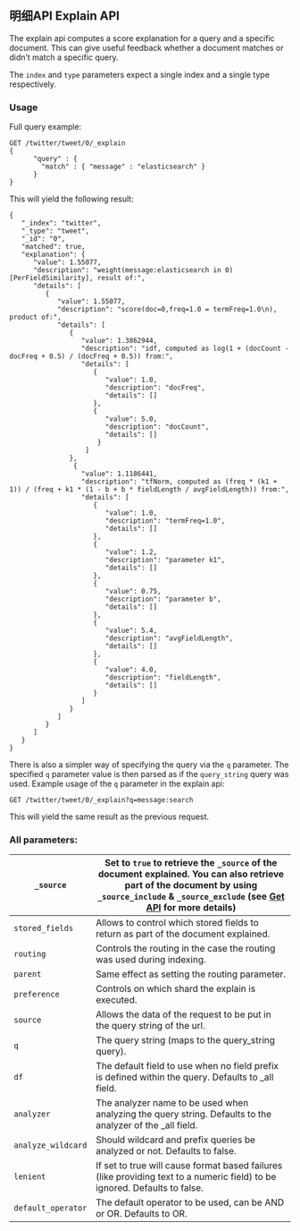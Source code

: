 ## 明细API Explain API

The explain api computes a score explanation for a query and a specific document. This can give useful feedback whether a document matches or didn’t match a specific query.

The `index` and `type` parameters expect a single index and a single type respectively.

### Usage

Full query example:
    
    
    GET /twitter/tweet/0/_explain
    {
          "query" : {
            "match" : { "message" : "elasticsearch" }
          }
    }

This will yield the following result:
    
    
    {
       "_index": "twitter",
       "_type": "tweet",
       "_id": "0",
       "matched": true,
       "explanation": {
          "value": 1.55077,
          "description": "weight(message:elasticsearch in 0) [PerFieldSimilarity], result of:",
          "details": [
             {
                "value": 1.55077,
                "description": "score(doc=0,freq=1.0 = termFreq=1.0\n), product of:",
                "details": [
                   {
                      "value": 1.3862944,
                      "description": "idf, computed as log(1 + (docCount - docFreq + 0.5) / (docFreq + 0.5)) from:",
                      "details": [
                         {
                            "value": 1.0,
                            "description": "docFreq",
                            "details": []
                         },
                         {
                            "value": 5.0,
                            "description": "docCount",
                            "details": []
                          }
                       ]
                   },
                    {
                      "value": 1.1186441,
                      "description": "tfNorm, computed as (freq * (k1 + 1)) / (freq + k1 * (1 - b + b * fieldLength / avgFieldLength)) from:",
                      "details": [
                         {
                            "value": 1.0,
                            "description": "termFreq=1.0",
                            "details": []
                         },
                         {
                            "value": 1.2,
                            "description": "parameter k1",
                            "details": []
                         },
                         {
                            "value": 0.75,
                            "description": "parameter b",
                            "details": []
                         },
                         {
                            "value": 5.4,
                            "description": "avgFieldLength",
                            "details": []
                         },
                         {
                            "value": 4.0,
                            "description": "fieldLength",
                            "details": []
                         }
                      ]
                   }
                ]
             }
          ]
       }
    }

There is also a simpler way of specifying the query via the `q` parameter. The specified `q` parameter value is then parsed as if the `query_string` query was used. Example usage of the `q` parameter in the explain api:
    
    
    GET /twitter/tweet/0/_explain?q=message:search

This will yield the same result as the previous request.

### All parameters:

`_source`| Set to `true` to retrieve the `_source` of the document explained. You can also retrieve part of the document by using `_source_include` & `_source_exclude` (see [Get API](docs-get.html#get-source-filtering) for more details)     
---|---    
`stored_fields`| Allows to control which stored fields to return as part of the document explained.     
`routing`| Controls the routing in the case the routing was used during indexing.     
`parent`| Same effect as setting the routing parameter.     
`preference`| Controls on which shard the explain is executed.     
`source`| Allows the data of the request to be put in the query string of the url.     
`q`| The query string (maps to the query_string query).     
`df`| The default field to use when no field prefix is defined within the query. Defaults to _all field.     
`analyzer`| The analyzer name to be used when analyzing the query string. Defaults to the analyzer of the _all field.     
`analyze_wildcard`| Should wildcard and prefix queries be analyzed or not. Defaults to false.     
`lenient`| If set to true will cause format based failures (like providing text to a numeric field) to be ignored. Defaults to false.     
`default_operator`| The default operator to be used, can be AND or OR. Defaults to OR. 